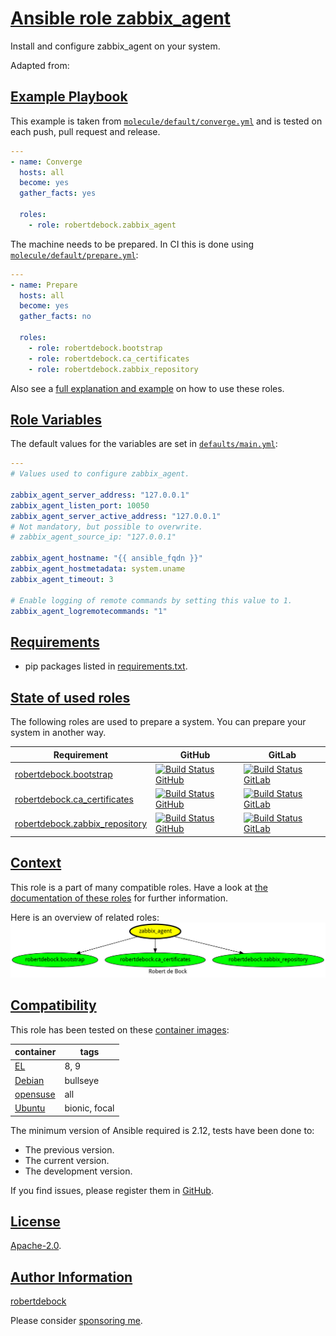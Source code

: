 # [Ansible role zabbix_agent](#zabbix_agent)

Install and configure zabbix_agent on your system.

Adapted from: 

## [Example Playbook](#example-playbook)

This example is taken from [`molecule/default/converge.yml`](https://github.com/robertdebock/ansible-role-zabbix_agent/blob/master/molecule/default/converge.yml) and is tested on each push, pull request and release.

```yaml
---
- name: Converge
  hosts: all
  become: yes
  gather_facts: yes

  roles:
    - role: robertdebock.zabbix_agent
```

The machine needs to be prepared. In CI this is done using [`molecule/default/prepare.yml`](https://github.com/robertdebock/ansible-role-zabbix_agent/blob/master/molecule/default/prepare.yml):

```yaml
---
- name: Prepare
  hosts: all
  become: yes
  gather_facts: no

  roles:
    - role: robertdebock.bootstrap
    - role: robertdebock.ca_certificates
    - role: robertdebock.zabbix_repository
```

Also see a [full explanation and example](https://robertdebock.nl/how-to-use-these-roles.html) on how to use these roles.

## [Role Variables](#role-variables)

The default values for the variables are set in [`defaults/main.yml`](https://github.com/robertdebock/ansible-role-zabbix_agent/blob/master/defaults/main.yml):

```yaml
---
# Values used to configure zabbix_agent.

zabbix_agent_server_address: "127.0.0.1"
zabbix_agent_listen_port: 10050
zabbix_agent_server_active_address: "127.0.0.1"
# Not mandatory, but possible to overwrite.
# zabbix_agent_source_ip: "127.0.0.1"

zabbix_agent_hostname: "{{ ansible_fqdn }}"
zabbix_agent_hostmetadata: system.uname
zabbix_agent_timeout: 3

# Enable logging of remote commands by setting this value to 1.
zabbix_agent_logremotecommands: "1"
```

## [Requirements](#requirements)

- pip packages listed in [requirements.txt](https://github.com/robertdebock/ansible-role-zabbix_agent/blob/master/requirements.txt).

## [State of used roles](#state-of-used-roles)

The following roles are used to prepare a system. You can prepare your system in another way.

| Requirement | GitHub | GitLab |
|-------------|--------|--------|
|[robertdebock.bootstrap](https://galaxy.ansible.com/robertdebock/bootstrap)|[![Build Status GitHub](https://github.com/robertdebock/ansible-role-bootstrap/workflows/Ansible%20Molecule/badge.svg)](https://github.com/robertdebock/ansible-role-bootstrap/actions)|[![Build Status GitLab](https://gitlab.com/robertdebock-iac/ansible-role-bootstrap/badges/master/pipeline.svg)](https://gitlab.com/robertdebock-iac/ansible-role-bootstrap)|
|[robertdebock.ca_certificates](https://galaxy.ansible.com/robertdebock/ca_certificates)|[![Build Status GitHub](https://github.com/robertdebock/ansible-role-ca_certificates/workflows/Ansible%20Molecule/badge.svg)](https://github.com/robertdebock/ansible-role-ca_certificates/actions)|[![Build Status GitLab](https://gitlab.com/robertdebock-iac/ansible-role-ca_certificates/badges/master/pipeline.svg)](https://gitlab.com/robertdebock-iac/ansible-role-ca_certificates)|
|[robertdebock.zabbix_repository](https://galaxy.ansible.com/robertdebock/zabbix_repository)|[![Build Status GitHub](https://github.com/robertdebock/ansible-role-zabbix_repository/workflows/Ansible%20Molecule/badge.svg)](https://github.com/robertdebock/ansible-role-zabbix_repository/actions)|[![Build Status GitLab](https://gitlab.com/robertdebock-iac/ansible-role-zabbix_repository/badges/master/pipeline.svg)](https://gitlab.com/robertdebock-iac/ansible-role-zabbix_repository)|

## [Context](#context)

This role is a part of many compatible roles. Have a look at [the documentation of these roles](https://robertdebock.nl/) for further information.

Here is an overview of related roles:
![dependencies](https://raw.githubusercontent.com/robertdebock/ansible-role-zabbix_agent/png/requirements.png "Dependencies")

## [Compatibility](#compatibility)

This role has been tested on these [container images](https://hub.docker.com/u/robertdebock):

|container|tags|
|---------|----|
|[EL](https://hub.docker.com/r/robertdebock/enterpriselinux)|8, 9|
|[Debian](https://hub.docker.com/r/robertdebock/debian)|bullseye|
|[opensuse](https://hub.docker.com/r/robertdebock/opensuse)|all|
|[Ubuntu](https://hub.docker.com/r/robertdebock/ubuntu)|bionic, focal|

The minimum version of Ansible required is 2.12, tests have been done to:

- The previous version.
- The current version.
- The development version.

If you find issues, please register them in [GitHub](https://github.com/robertdebock/ansible-role-zabbix_agent/issues).

## [License](#license)

[Apache-2.0](https://github.com/robertdebock/ansible-role-zabbix_agent/blob/master/LICENSE).

## [Author Information](#author-information)

[robertdebock](https://robertdebock.nl/)

Please consider [sponsoring me](https://github.com/sponsors/robertdebock).
